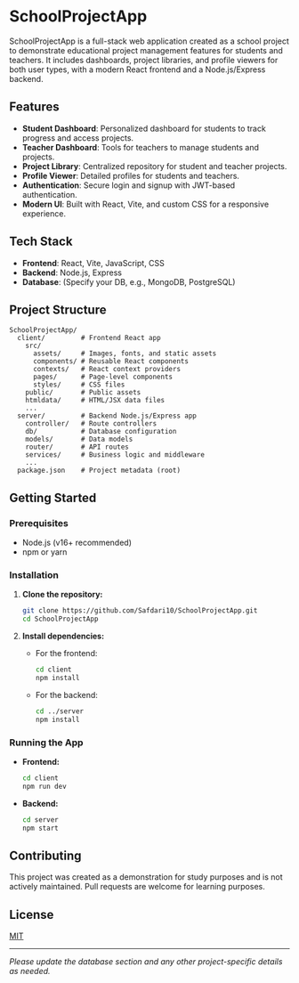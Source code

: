 # SchoolProjectApp

SchoolProjectApp is a full-stack web application created as a school project to demonstrate educational project management features for students and teachers. It includes dashboards, project libraries, and profile viewers for both user types, with a modern React frontend and a Node.js/Express backend.

## Features

- **Student Dashboard**: Personalized dashboard for students to track progress and access projects.
- **Teacher Dashboard**: Tools for teachers to manage students and projects.
- **Project Library**: Centralized repository for student and teacher projects.
- **Profile Viewer**: Detailed profiles for students and teachers.
- **Authentication**: Secure login and signup with JWT-based authentication.
- **Modern UI**: Built with React, Vite, and custom CSS for a responsive experience.

## Tech Stack

- **Frontend**: React, Vite, JavaScript, CSS
- **Backend**: Node.js, Express
- **Database**: (Specify your DB, e.g., MongoDB, PostgreSQL)

## Project Structure

```
SchoolProjectApp/
  client/         # Frontend React app
    src/
      assets/     # Images, fonts, and static assets
      components/ # Reusable React components
      contexts/   # React context providers
      pages/      # Page-level components
      styles/     # CSS files
    public/       # Public assets
    htmldata/     # HTML/JSX data files
    ...
  server/         # Backend Node.js/Express app
    controller/   # Route controllers
    db/           # Database configuration
    models/       # Data models
    router/       # API routes
    services/     # Business logic and middleware
    ...
  package.json    # Project metadata (root)
```

## Getting Started

### Prerequisites

- Node.js (v16+ recommended)
- npm or yarn

### Installation

1. **Clone the repository:**

   ```sh
   git clone https://github.com/Safdari10/SchoolProjectApp.git
   cd SchoolProjectApp
   ```

2. **Install dependencies:**
   - For the frontend:
     ```sh
     cd client
     npm install
     ```
   - For the backend:
     ```sh
     cd ../server
     npm install
     ```

### Running the App

- **Frontend:**
  ```sh
  cd client
  npm run dev
  ```
- **Backend:**
  ```sh
  cd server
  npm start
  ```

## Contributing

This project was created as a demonstration for study purposes and is not actively maintained. Pull requests are welcome for learning purposes.

## License

[MIT](LICENSE)

---

_Please update the database section and any other project-specific details as needed._
